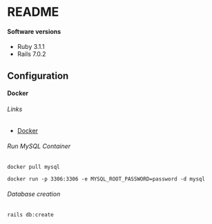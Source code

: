# README
#### Software versions
- Ruby 3.1.1
- Rails 7.0.2

## Configuration
#### Docker
###### Links
- [Docker](https://docs.docker.com/install/)

###### Run MySQL Container
```
docker pull mysql
```
```
docker run -p 3306:3306 -e MYSQL_ROOT_PASSWORD=password -d mysql
```

###### Database creation
```
rails db:create
```